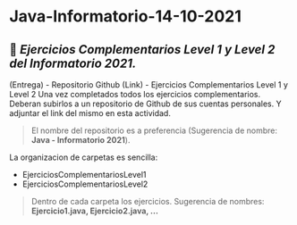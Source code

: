 # Java-Informatorio-14-10-2021
## 📄  _Ejercicios Complementarios Level 1 y Level 2 del Informatorio 2021._

(Entrega) - Repositorio Github (Link) - Ejercicios Complementarios Level 1 y Level 2
Una vez completados todos los ejercicios complementarios. Deberan subirlos a un repositorio de Github de sus cuentas personales. Y adjuntar el link del mismo en esta actividad.

>El nombre del repositorio es a preferencia (Sugerencia de nombre: **Java - Informatorio 2021**).

La organizacion de carpetas es sencilla:
* EjerciciosComplementariosLevel1
* EjerciciosComplementariosLevel2

>Dentro de cada carpeta los ejercicios. Sugerencia de nombres: **Ejercicio1.java, Ejercicio2.java, ...**
